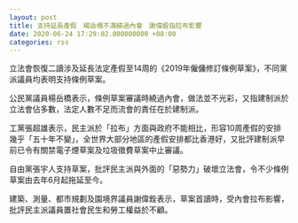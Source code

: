 ```yaml
---
layout: post
title: 支持延長產假　楊岳橋不滿繞過內會　謝偉銓指拉布影響
date: 2020-06-24 17:29:02.000000000 +08:00
categories: rss
---
```


立法會恢復二讀涉及延長法定產假至14周的《2019年僱傭修訂條例草案》，不同黨派議員均表明支持條例草案。

公民黨議員楊岳橋表示，條例草案審議時繞過內會，做法並不光彩，又指建制派於立法會佔多數，法定人數不足而流會的責任在於建制派。

工黨張超雄表示，民主派於「拉布」方面與政府不能相比，形容10周產假的安排幾乎「五十年不變」，全世界大部分地區的產假安排都比香港好，又批評建制派早前已令有關禁電子煙草案及垃圾徵費草案中止審議。

自由黨張宇人支持草案，批評民主派與外面的「惡勢力」破壞立法會，令不少條例草案由去年6月起拖延至今。

建築、測量、都市規劃及園境界議員謝偉銓表示，草案首讀時，受內會拉布影響，批評民主派議員置社會民生和勞工權益於不顧。
